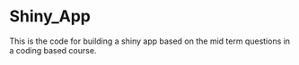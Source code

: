 # Shiny_App
This is the code for building a shiny app based on the mid term questions in a coding  based course.

